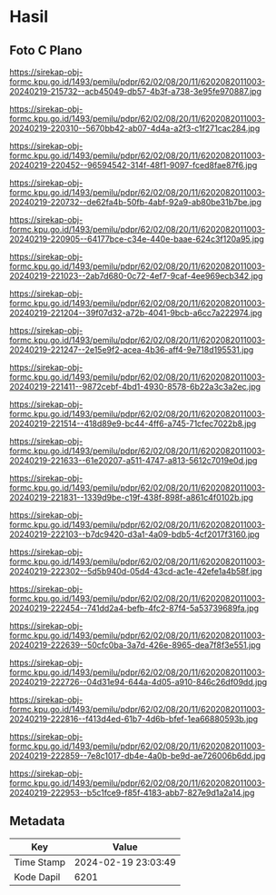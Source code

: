 # Hasil

## Foto C Plano

https://sirekap-obj-formc.kpu.go.id/1493/pemilu/pdpr/62/02/08/20/11/6202082011003-20240219-215732--acb45049-db57-4b3f-a738-3e95fe970887.jpg

https://sirekap-obj-formc.kpu.go.id/1493/pemilu/pdpr/62/02/08/20/11/6202082011003-20240219-220310--5670bb42-ab07-4d4a-a2f3-c1f271cac284.jpg

https://sirekap-obj-formc.kpu.go.id/1493/pemilu/pdpr/62/02/08/20/11/6202082011003-20240219-220452--96594542-314f-48f1-9097-fced8fae87f6.jpg

https://sirekap-obj-formc.kpu.go.id/1493/pemilu/pdpr/62/02/08/20/11/6202082011003-20240219-220732--de62fa4b-50fb-4abf-92a9-ab80be31b7be.jpg

https://sirekap-obj-formc.kpu.go.id/1493/pemilu/pdpr/62/02/08/20/11/6202082011003-20240219-220905--64177bce-c34e-440e-baae-624c3f120a95.jpg

https://sirekap-obj-formc.kpu.go.id/1493/pemilu/pdpr/62/02/08/20/11/6202082011003-20240219-221023--2ab7d680-0c72-4ef7-9caf-4ee969ecb342.jpg

https://sirekap-obj-formc.kpu.go.id/1493/pemilu/pdpr/62/02/08/20/11/6202082011003-20240219-221204--39f07d32-a72b-4041-9bcb-a6cc7a222974.jpg

https://sirekap-obj-formc.kpu.go.id/1493/pemilu/pdpr/62/02/08/20/11/6202082011003-20240219-221247--2e15e9f2-acea-4b36-aff4-9e718d195531.jpg

https://sirekap-obj-formc.kpu.go.id/1493/pemilu/pdpr/62/02/08/20/11/6202082011003-20240219-221411--9872cebf-4bd1-4930-8578-6b22a3c3a2ec.jpg

https://sirekap-obj-formc.kpu.go.id/1493/pemilu/pdpr/62/02/08/20/11/6202082011003-20240219-221514--418d89e9-bc44-4ff6-a745-71cfec7022b8.jpg

https://sirekap-obj-formc.kpu.go.id/1493/pemilu/pdpr/62/02/08/20/11/6202082011003-20240219-221633--61e20207-a511-4747-a813-5612c7019e0d.jpg

https://sirekap-obj-formc.kpu.go.id/1493/pemilu/pdpr/62/02/08/20/11/6202082011003-20240219-221831--1339d9be-c19f-438f-898f-a861c4f0102b.jpg

https://sirekap-obj-formc.kpu.go.id/1493/pemilu/pdpr/62/02/08/20/11/6202082011003-20240219-222103--b7dc9420-d3a1-4a09-bdb5-4cf2017f3160.jpg

https://sirekap-obj-formc.kpu.go.id/1493/pemilu/pdpr/62/02/08/20/11/6202082011003-20240219-222302--5d5b940d-05d4-43cd-ac1e-42efe1a4b58f.jpg

https://sirekap-obj-formc.kpu.go.id/1493/pemilu/pdpr/62/02/08/20/11/6202082011003-20240219-222454--741dd2a4-befb-4fc2-87f4-5a53739689fa.jpg

https://sirekap-obj-formc.kpu.go.id/1493/pemilu/pdpr/62/02/08/20/11/6202082011003-20240219-222639--50cfc0ba-3a7d-426e-8965-dea7f8f3e551.jpg

https://sirekap-obj-formc.kpu.go.id/1493/pemilu/pdpr/62/02/08/20/11/6202082011003-20240219-222726--04d31e94-644a-4d05-a910-846c26df09dd.jpg

https://sirekap-obj-formc.kpu.go.id/1493/pemilu/pdpr/62/02/08/20/11/6202082011003-20240219-222816--f413d4ed-61b7-4d6b-bfef-1ea66880593b.jpg

https://sirekap-obj-formc.kpu.go.id/1493/pemilu/pdpr/62/02/08/20/11/6202082011003-20240219-222859--7e8c1017-db4e-4a0b-be9d-ae726006b6dd.jpg

https://sirekap-obj-formc.kpu.go.id/1493/pemilu/pdpr/62/02/08/20/11/6202082011003-20240219-222953--b5c1fce9-f85f-4183-abb7-827e9d1a2a14.jpg


## Metadata

| Key        | Value               |
| ---------- | ------------------- |
| Time Stamp | 2024-02-19 23:03:49 |
| Kode Dapil | 6201                |



